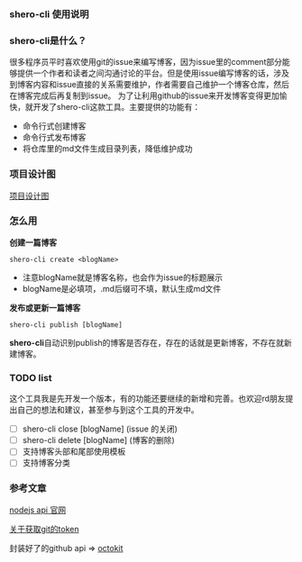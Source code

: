 ### shero-cli 使用说明

### shero-cli是什么？
很多程序员平时喜欢使用git的issue来编写博客，因为issue里的comment部分能够提供一个作者和读者之间沟通讨论的平台。但是使用issue编写博客的话，涉及到博客内容和issue直接的关系需要维护，作者需要自己维护一个博客仓库，然后在博客完成后再复制到issue。
为了让利用github的issue来开发博客变得更加愉快，就开发了shero-cli这款工具。主要提供的功能有：
- 命令行式创建博客
- 命令行式发布博客
- 将仓库里的md文件生成目录列表，降低维护成功


### 项目设计图
[项目设计图](/img/1.jpg)

### 怎么用

**创建一篇博客**
```shell
shero-cli create <blogName>
```
- 注意blogName就是博客名称，也会作为issue的标题展示
- blogName是必填项，.md后缀可不填，默认生成md文件

**发布或更新一篇博客**
```shell
shero-cli publish [blogName]
```
**shero-cli**自动识别publish的博客是否存在，存在的话就是更新博客，不存在就新建博客。

### TODO list
这个工具我是先开发一个版本，有的功能还要继续的新增和完善。也欢迎rd朋友提出自己的想法和建议，甚至参与到这个工具的开发中。
- [ ] shero-cli close [blogName] (issue 的关闭)
- [ ] shero-cli delete [blogName] (博客的删除)
- [ ] 支持博客头部和尾部使用模板
- [ ] 支持博客分类

### 参考文章
[nodejs api 官网](http://nodejs.cn/api/fs.html#fs_fs_readfile_path_options_callback)

[关于获取git的token](https://dev.to/gr2m/github-api-authentication-personal-access-tokens-53kd)

封装好了的github api => [octokit](https://octokit.github.io/rest.js/v18#issues-create)
